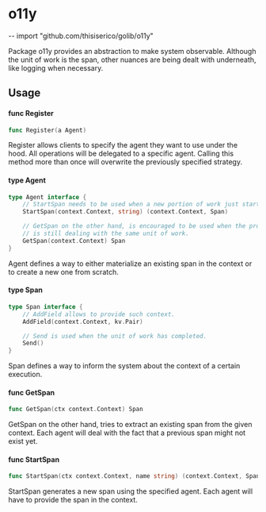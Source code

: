 # o11y
--
    import "github.com/thisiserico/golib/o11y"

Package o11y provides an abstraction to make system observable. Although the
unit of work is the span, other nuances are being dealt with underneath, like
logging when necessary.

## Usage

#### func  Register

```go
func Register(a Agent)
```
Register allows clients to specify the agent they want to use under the hood.
All operations will be delegated to a specific agent. Calling this method more
than once will overwrite the previously specified strategy.

#### type Agent

```go
type Agent interface {
	// StartSpan needs to be used when a new portion of work just started.
	StartSpan(context.Context, string) (context.Context, Span)

	// GetSpan on the other hand, is encouraged to be used when the program
	// is still dealing with the same unit of work.
	GetSpan(context.Context) Span
}
```

Agent defines a way to either materialize an existing span in the context or to
create a new one from scratch.

#### type Span

```go
type Span interface {
	// AddField allows to provide such context.
	AddField(context.Context, kv.Pair)

	// Send is used when the unit of work has completed.
	Send()
}
```

Span defines a way to inform the system about the context of a certain
execution.

#### func  GetSpan

```go
func GetSpan(ctx context.Context) Span
```
GetSpan on the other hand, tries to extract an existing span from the given
context. Each agent will deal with the fact that a previous span might not exist
yet.

#### func  StartSpan

```go
func StartSpan(ctx context.Context, name string) (context.Context, Span)
```
StartSpan generates a new span using the specified agent. Each agent will have
to provide the span in the context.
